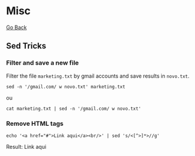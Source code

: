# Misc

[Go Back](./)

## Sed Tricks

### Filter and save a new file

Filter the file `marketing.txt` by gmail accounts and save results in `novo.txt`.

`sed -n '/gmail.com/ w novo.txt' marketing.txt`

ou

`cat marketing.txt | sed -n '/gmail.com/ w novo.txt'`

### Remove HTML tags

`echo '<a href="#">Link aqui</a><br/>' | sed 's/<[^>]*>//g'`

Result: Link aqui
